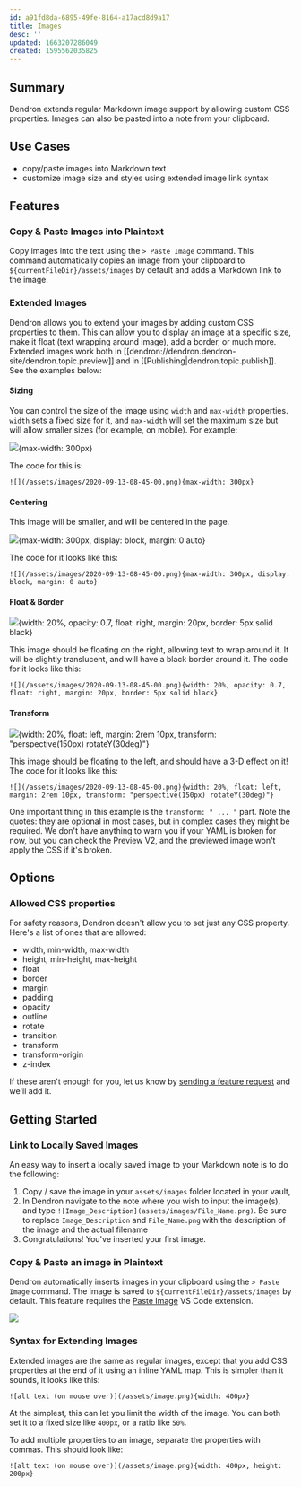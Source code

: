 ```yaml
---
id: a91fd8da-6895-49fe-8164-a17acd8d9a17
title: Images
desc: ''
updated: 1663207286049
created: 1595562035825
---
```

## Summary

Dendron extends regular Markdown image support by allowing custom CSS properties. Images can also be pasted into a note from your clipboard.

## Use Cases

- copy/paste images into Markdown text
- customize image size and styles using extended image link syntax

## Features
### Copy & Paste Images into Plaintext

Copy images into the text using the `> Paste Image` command. This command automatically copies an image from your clipboard to  `${currentFileDir}/assets/images` by default and adds a Markdown link to the image.

### Extended Images

Dendron allows you to extend your images by adding custom CSS properties to
them. This can allow you to display an image at a specific size, make it float
(text wrapping around image), add a border, or much more. Extended images work both in [[dendron://dendron.dendron-site/dendron.topic.preview]] and in [[Publishing|dendron.topic.publish]]. See the examples below:

#### Sizing

You can control the size of the image using `width` and `max-width` properties. `width` sets a fixed size for it, and `max-width` will set the maximum size but will allow smaller sizes (for example, on mobile). For example:

![](/assets/images/2020-09-13-08-45-00.png){max-width: 300px}

The code for this is:
```
![](/assets/images/2020-09-13-08-45-00.png){max-width: 300px}
```

#### Centering

This image will be smaller, and will be centered in the page.

![](/assets/images/2020-09-13-08-45-00.png){max-width: 300px, display: block, margin: 0 auto}

The code for it looks like this:
```
![](/assets/images/2020-09-13-08-45-00.png){max-width: 300px, display: block, margin: 0 auto}
```

#### Float & Border

![](/assets/images/2020-09-13-08-45-00.png){width: 20%, opacity: 0.7, float: right, margin: 20px, border: 5px solid black}

This image should be floating on the right, allowing text to wrap around it. It will be slightly translucent, and will have a black border around it. The code for it looks like this:
```
![](/assets/images/2020-09-13-08-45-00.png){width: 20%, opacity: 0.7, float: right, margin: 20px, border: 5px solid black}
```

#### Transform

![](/assets/images/2020-09-13-08-45-00.png){width: 20%, float: left, margin: 2rem 10px, transform: "perspective(150px) rotateY(30deg)"}

This image should be floating to the left, and should have a 3-D effect on it! The code for it looks like this:
```
![](/assets/images/2020-09-13-08-45-00.png){width: 20%, float: left, margin: 2rem 10px, transform: "perspective(150px) rotateY(30deg)"}
```

One important thing in this example is the `transform: " ... "` part. Note the quotes: they are optional in most cases, but in complex cases they might be required. We don't have anything to warn you if your YAML is broken for now, but you can check the Preview V2, and the previewed image won't apply the CSS if it's broken.

## Options 
### Allowed CSS properties

For safety reasons, Dendron doesn't allow you to set just any CSS property. Here's a list of ones that are allowed:

- width, min-width, max-width
- height, min-height, max-height
- float
- border
- margin
- padding
- opacity
- outline
- rotate
- transition
- transform
- transform-origin
- z-index

If these aren't enough for you, let us know by [sending a feature request](https://github.com/dendronhq/dendron/issues/new/choose) and we'll add it.

## Getting Started
### Link to Locally Saved Images

An easy way to insert a locally saved image to your Markdown note is to do the following:

1. Copy / save the image in your `assets/images` folder located in your vault,
2. In Dendron navigate to the note where you wish to input the image(s), and type `![Image_Description](assets/images/File_Name.png)`. Be sure to replace `Image_Description` and `File_Name.png` with the description of the image and the actual filename
3. Congratulations! You've inserted your first image.

### Copy & Paste an image in Plaintext
Dendron automatically inserts images in your clipboard using the `> Paste Image` command. The image is saved to `${currentFileDir}/assets/images` by default. This feature requires the [Paste Image](https://link.dendron.so/vscode-paste-image) VS Code extension.

<a href="https://www.loom.com/share/e1f6d207a1134f42b7a1a7750658acec">
<img style="" src="https://cdn.loom.com/sessions/thumbnails/e1f6d207a1134f42b7a1a7750658acec-with-play.gif"> </a>
</a>

### Syntax for Extending Images

Extended images are the same as regular images, except that you add CSS properties at the end of it using an inline YAML map. This is simpler than it sounds, it looks like this:

```
![alt text (on mouse over)](/assets/image.png){width: 400px}
```

At the simplest, this can let you limit the width of the image. You can both set it to a fixed size like `400px`, or a ratio like `50%`.

To add multiple properties to an image, separate the properties with commas. This should look like:

```
![alt text (on mouse over)](/assets/image.png){width: 400px, height: 200px}
```